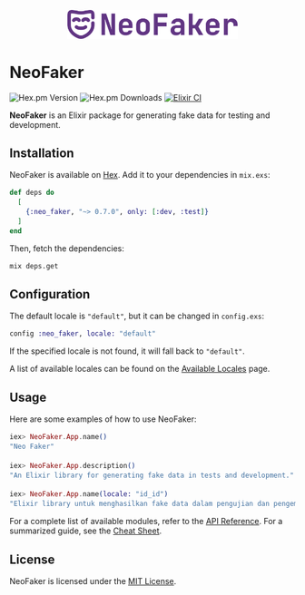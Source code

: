 <p align="center">
  <a href="https://hexdocs.pm/neo_faker" target="_blank">
    <img src="./lib/assets/logo/full_logo.svg" width="300" alt="NeoFaker Logo">
  </a>
</p>

# NeoFaker

![Hex.pm Version](https://img.shields.io/hexpm/v/neo_faker) ![Hex.pm Downloads](https://img.shields.io/hexpm/dt/neo_faker) [![Elixir CI](https://github.com/muzhawir/neo_faker/actions/workflows/build.yml/badge.svg)](https://github.com/muzhawir/neo_faker/actions/workflows/build.yml)

**NeoFaker** is an Elixir package for generating fake data for testing and development.

## Installation

NeoFaker is available on [Hex](https://hex.pm/packages/neo_faker). Add it to your dependencies
in `mix.exs`:

```elixir
def deps do
  [
    {:neo_faker, "~> 0.7.0", only: [:dev, :test]}
  ]
end
```

Then, fetch the dependencies:

```sh
mix deps.get
```

## Configuration

The default locale is `"default"`, but it can be changed in `config.exs`:

```elixir
config :neo_faker, locale: "default"
```

If the specified locale is not found, it will fall back to `"default"`.

A list of available locales can be found on the [Available Locales](https://hexdocs.pm/neo_faker/available-locales.html) page.

## Usage

Here are some examples of how to use NeoFaker:

```elixir
iex> NeoFaker.App.name()
"Neo Faker"

iex> NeoFaker.App.description()
"An Elixir library for generating fake data in tests and development."

iex> NeoFaker.App.name(locale: "id_id")
"Elixir library untuk menghasilkan fake data dalam pengujian dan pengembangan."
```

For a complete list of available modules, refer to the [API Reference](https://hexdocs.pm/neo_faker/api-reference.html).
For a summarized guide, see the [Cheat Sheet](https://hexdocs.pm/neo_faker/cheat.html).

## License

NeoFaker is licensed under the [MIT License](https://github.com/muzhawir/neo_faker/blob/main/LICENSE.md).
